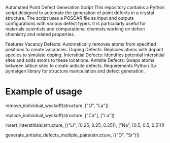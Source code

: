 Automated Point Defect Generation Script
This repository contains a Python script designed to automate the generation of point defects in a crystal structure. The script uses a POSCAR file as input and outputs configurations with various defect types. It is particularly useful for materials scientists and computational chemists working on defect chemistry and related properties.

Features
Vacancy Defects: Automatically removes atoms from specified positions to create vacancies.
Doping Defects: Replaces atoms with dopant species to simulate doping.
Interstitial Defects: Identifies potential interstitial sites and adds atoms to these locations.
Antisite Defects: Swaps atoms between lattice sites to create antisite defects.
Requirements
Python 3.x
pymatgen library for structure manipulation and defect generation.


# Example of usage
remove_individual_wyckoff(structure, ["O", "La"])

replace_individual_wyckoff(structure, ["Ca"], ["La"])

insert_interstitials(structure, [("Li", [0.25, 0.25, 0.25]), ("Na", [0.5, 0.5, 0.5])])

generate_antisite_defects_multiple_pairs(structure, [("O", "Sr")])

